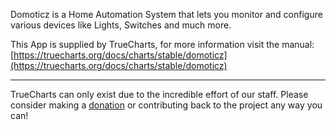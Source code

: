 Domoticz is a Home Automation System that lets you monitor and configure various devices like Lights, Switches and much more.

This App is supplied by TrueCharts, for more information visit the manual: [https://truecharts.org/docs/charts/stable/domoticz](https://truecharts.org/docs/charts/stable/domoticz)

---

TrueCharts can only exist due to the incredible effort of our staff.
Please consider making a [donation](https://truecharts.org/docs/about/sponsor) or contributing back to the project any way you can!

